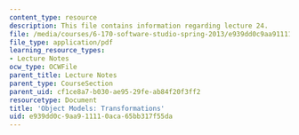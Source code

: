 ```yaml
---
content_type: resource
description: This file contains information regarding lecture 24.
file: /media/courses/6-170-software-studio-spring-2013/e939dd0c9aa911110aca65bb317f55da_MIT6_170S13_24-objt-mdl-tns.pdf
file_type: application/pdf
learning_resource_types:
- Lecture Notes
ocw_type: OCWFile
parent_title: Lecture Notes
parent_type: CourseSection
parent_uid: cf1ce8a7-b030-ae95-29fe-ab84f20f3ff2
resourcetype: Document
title: 'Object Models: Transformations'
uid: e939dd0c-9aa9-1111-0aca-65bb317f55da
---
```

